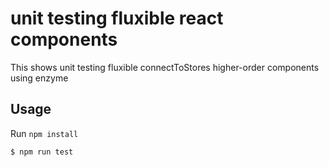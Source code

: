 # unit testing fluxible react components

This shows unit testing fluxible connectToStores higher-order components using enzyme

## Usage

Run `npm install`

```bash
$ npm run test
```
